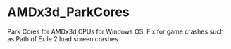 # AMDx3d_ParkCores
Park Cores for AMDx3d CPUs for Windows OS. Fix for game crashes such as Path of Exile 2 load screen crashes. 
